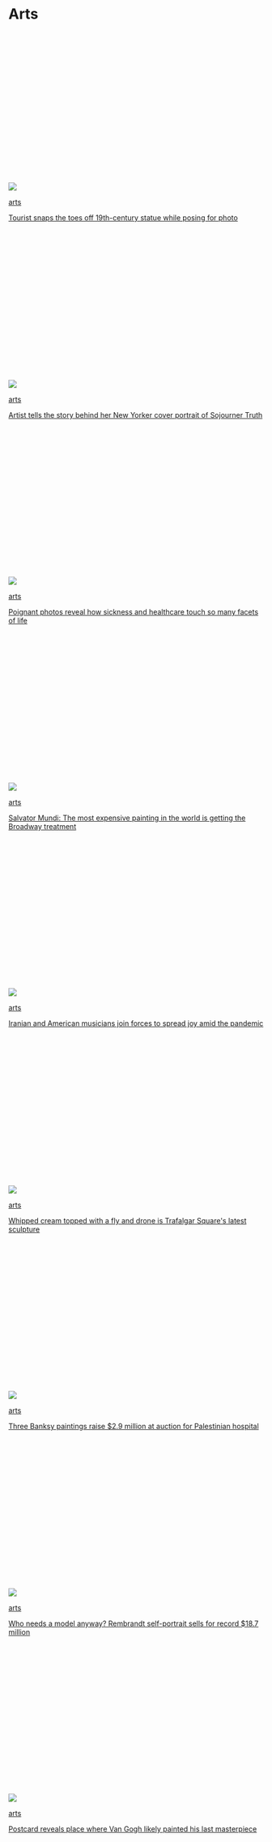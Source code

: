 <div id="mount">

<div class="Chrome__component">

<span style="font-size:0"></span>

<div>

<div class="StickyTop__ad" style="transition:max-height 0.6s cubic-bezier(0.52, 0.005, 0, 1.005);max-height:none">

<div class="Ad__component">

<div id="ad_bnr_atf_01" class="Ad__tag">

</div>

</div>

</div>

<span style="font-size:0"></span><span style="font-size:0"></span>

<div class="Header__container">

<div class="Header__component header" style="transition:transform 0.6s cubic-bezier(0.52, 0.005, 0, 1.005);transform:translateY(0)">

<div class="Header__wrapper">

<div class="Logo__component">

[](/)[](/style)

</div>

<div class="Header__burger">

<div class="Header__burgerIcon">

</div>

</div>

</div>

</div>

</div>

</div>

<div style="transition:padding-top 0.6s cubic-bezier(0.52, 0.005, 0, 1.005);padding-top:50px">

</div>

<div class="Chrome__content">

<div>

</div>

<div>

</div>

<div class="sc-fhYwyz fmNZgG">

<div class="Topic__component">

<div class="Topic__pageTop">

# Arts

</div>

<div class="Zone__component">

<div class="Zone__wrapper">

<div class="LayoutHeroAndSmall__component">

<div class="LayoutHeroAndSmall__lead">

<div class="CardHero__component">

<div class="CardHero__thumb">

[](/style/article/canova-statue-damage-tourist-scli-intl/index.html)

<div class="Image__component Image__hasAspectRatio" style="padding-top:56.25%">

![](https://dynaimage.cdn.cnn.com/cnn/e_blur:500,q_auto:low,w_50,c_fill,g_auto,h_28,ar_16:9/http%3A%2F%2Fcdn.cnn.com%2Fcnnnext%2Fdam%2Fassets%2F200804081153-02-canova-statue-damage-tourist-scli-intl.jpg)

</div>

</div>

<div class="CardHero__details">

[arts](/style/arts)

<div>

[Tourist snaps the toes off 19th-century statue while posing for
photo](/style/article/canova-statue-damage-tourist-scli-intl/index.html)

</div>

</div>

</div>

</div>

<div class="LayoutGrid__component LayoutGrid__isSmall">

<div class="LayoutGrid__card">

<div class="CardBasic__component">

<div class="CardBasic__thumb">

[](/style/article/grace-lynne-haynes-new-yorker-cover-sojourner-truth/index.html)

<div class="Image__component Image__hasAspectRatio" style="padding-top:56.25%">

![](https://dynaimage.cdn.cnn.com/cnn/e_blur:500,q_auto:low,w_50,c_fill,g_auto,h_28,ar_16:9/http%3A%2F%2Fcdn.cnn.com%2Fcnnnext%2Fdam%2Fassets%2F200803170302-10-grace-lynne-haynes-new-yorker-cover-card.jpg)

</div>

</div>

<div class="CardBasic__details">

<div>

[arts](/style/arts)

<div>

[Artist tells the story behind her New Yorker cover portrait of
Sojourner
Truth](/style/article/grace-lynne-haynes-new-yorker-cover-sojourner-truth/index.html)

</div>

</div>

</div>

</div>

</div>

<div class="LayoutGrid__card">

<div class="CardBasic__component">

<div class="CardBasic__thumb">

[](/style/article/wellcome-photography-prize-shortlist-wellness/index.html)

<div class="Image__component Image__hasAspectRatio" style="padding-top:56.25%">

![](https://dynaimage.cdn.cnn.com/cnn/e_blur:500,q_auto:low,w_50,c_fill,g_auto,h_28,ar_16:9/http%3A%2F%2Fcdn.cnn.com%2Fcnnnext%2Fdam%2Fassets%2F200728165816-07-wellcome-photography-prize-shortlist-giacomo-infantino.jpg)

</div>

</div>

<div class="CardBasic__details">

<div>

[arts](/style/arts)

<div>

[Poignant photos reveal how sickness and healthcare touch so many facets
of
life](/style/article/wellcome-photography-prize-shortlist-wellness/index.html)

</div>

</div>

</div>

</div>

</div>

<div class="LayoutGrid__card">

<div class="CardBasic__component">

<div class="CardBasic__thumb">

[](/style/article/salvator-mundi-leonardo-da-vinci-musical/index.html)

<div class="Image__component Image__hasAspectRatio" style="padding-top:56.25%">

![](https://dynaimage.cdn.cnn.com/cnn/e_blur:500,q_auto:low,w_50,c_fill,g_auto,h_28,ar_16:9/http%3A%2F%2Fcdn.cnn.com%2Fcnnnext%2Fdam%2Fassets%2F111103105202-salvator-mundi-leonardo.jpg)

</div>

</div>

<div class="CardBasic__details">

<div>

[arts](/style/arts)

<div>

[Salvator Mundi: The most expensive painting in the world is getting the
Broadway
treatment](/style/article/salvator-mundi-leonardo-da-vinci-musical/index.html)

</div>

</div>

</div>

</div>

</div>

<div class="LayoutGrid__card">

<div class="CardBasic__component">

<div class="CardBasic__thumb">

[](/style/article/iran-us-musicians-collaborate-trnd/index.html)

<div class="Image__component Image__hasAspectRatio" style="padding-top:56.25%">

![](https://dynaimage.cdn.cnn.com/cnn/e_blur:500,q_auto:low,w_50,c_fill,g_auto,h_28,ar_16:9/http%3A%2F%2Fcdn.cnn.com%2Fcnnnext%2Fdam%2Fassets%2F200731192316-iranian-and-american-musicians-in-series.jpg)

</div>

</div>

<div class="CardBasic__details">

<div>

[arts](/style/arts)

<div>

[Iranian and American musicians join forces to spread joy amid the
pandemic](/style/article/iran-us-musicians-collaborate-trnd/index.html)

</div>

</div>

</div>

</div>

</div>

</div>

</div>

</div>

</div>

<div class="Zone__component">

<div class="Zone__wrapper">

<div class="LayoutLargeAndSmall__component">

<div class="LayoutLargeAndSmall__lead">

<div class="LayoutGrid__component LayoutGrid__isLead">

<div class="LayoutGrid__card">

<div class="Ad__component">

<div id="ad_nat_btf_02" class="Ad__tag">

</div>

</div>

</div>

<div class="LayoutGrid__card">

<div class="CardBasic__component CardBasic__isLead">

<div class="CardBasic__thumb">

[](/style/article/fourth-plinth-trafalgar-square-sculpture-scli-intl-gbr/index.html)

<div class="Image__component Image__hasAspectRatio" style="padding-top:56.25%">

![](https://dynaimage.cdn.cnn.com/cnn/e_blur:500,q_auto:low,w_50,c_fill,g_auto,h_28,ar_16:9/http%3A%2F%2Fcdn.cnn.com%2Fcnnnext%2Fdam%2Fassets%2F200730060334-restricted-01-fourth-plinth-trafalgar-square-sculpture-scli-intl-gbr.jpg)

</div>

</div>

<div class="CardBasic__details">

<div>

[arts](/style/arts)

<div>

[Whipped cream topped with a fly and drone is Trafalgar Square's latest
sculpture](/style/article/fourth-plinth-trafalgar-square-sculpture-scli-intl-gbr/index.html)

</div>

</div>

</div>

</div>

</div>

</div>

</div>

<div class="LayoutGrid__component LayoutGrid__isSmall">

<div class="LayoutGrid__card">

<div class="CardBasic__component">

<div class="CardBasic__thumb">

[](/style/article/banksy-bethlehem-hospital-trnd/index.html)

<div class="Image__component Image__hasAspectRatio" style="padding-top:56.25%">

![](https://dynaimage.cdn.cnn.com/cnn/e_blur:500,q_auto:low,w_50,c_fill,g_auto,h_28,ar_16:9/http%3A%2F%2Fcdn.cnn.com%2Fcnnnext%2Fdam%2Fassets%2F200729112819-02-banksy-sothebys-sea-scales.jpg)

</div>

</div>

<div class="CardBasic__details">

<div>

[arts](/style/arts)

<div>

[Three Banksy paintings raise $2.9 million at auction for Palestinian
hospital](/style/article/banksy-bethlehem-hospital-trnd/index.html)

</div>

</div>

</div>

</div>

</div>

<div class="LayoutGrid__card">

<div class="CardBasic__component">

<div class="CardBasic__thumb">

[](/style/article/rembrandt-self-portrait-intl-scli-gbr/index.html)

<div class="Image__component Image__hasAspectRatio" style="padding-top:56.25%">

![](https://dynaimage.cdn.cnn.com/cnn/e_blur:500,q_auto:low,w_50,c_fill,g_auto,h_28,ar_16:9/http%3A%2F%2Fcdn.cnn.com%2Fcnnnext%2Fdam%2Fassets%2F200729052355-restricted-01-rembrandt-self-portrait-intl-scli.jpg)

</div>

</div>

<div class="CardBasic__details">

<div>

[arts](/style/arts)

<div>

[Who needs a model anyway? Rembrandt self-portrait sells for record
$18.7
million](/style/article/rembrandt-self-portrait-intl-scli-gbr/index.html)

</div>

</div>

</div>

</div>

</div>

<div class="LayoutGrid__card">

<div class="CardBasic__component">

<div class="CardBasic__thumb">

[](/style/article/van-gogh-painting-location-intl-scli/index.html)

<div class="Image__component Image__hasAspectRatio" style="padding-top:56.25%">

![](https://dynaimage.cdn.cnn.com/cnn/e_blur:500,q_auto:low,w_50,c_fill,g_auto,h_28,ar_16:9/http%3A%2F%2Fcdn.cnn.com%2Fcnnnext%2Fdam%2Fassets%2F200728160236-06-van-gogh-last-painting-tree-roots.jpg)

</div>

</div>

<div class="CardBasic__details">

<div>

[arts](/style/arts)

<div>

[Postcard reveals place where Van Gogh likely painted his last
masterpiece](/style/article/van-gogh-painting-location-intl-scli/index.html)

</div>

</div>

</div>

</div>

</div>

<div class="LayoutGrid__card">

<div class="CardBasic__component">

<div class="CardBasic__thumb">

[](/style/article/queen-elizabeth-virtual-portrait-escofet-intl-hnk/index.html)

<div class="Image__component Image__hasAspectRatio" style="padding-top:56.25%">

![](https://dynaimage.cdn.cnn.com/cnn/e_blur:500,q_auto:low,w_50,c_fill,g_auto,h_28,ar_16:9/http%3A%2F%2Fcdn.cnn.com%2Fcnnnext%2Fdam%2Fassets%2F200727152917-01-queen-videocall.jpg)

</div>

</div>

<div class="CardBasic__details">

<div>

[arts](/style/arts)

<div>

[Queen Elizabeth II attends virtual portrait unveiling via video
call](/style/article/queen-elizabeth-virtual-portrait-escofet-intl-hnk/index.html)

</div>

</div>

</div>

</div>

</div>

</div>

</div>

</div>

</div>

<div class="Zone__component Zone__isBleed">

<div class="Zone__wrapper">

<div class="Ad__component">

<div id="ad_bnr_btf_01" class="Ad__tag">

</div>

</div>

</div>

</div>

<div class="Zone__component">

<div class="Zone__wrapper">

<div class="LayoutLargeAndSmall__component">

<div class="LayoutLargeAndSmall__lead">

<div class="LayoutGrid__component LayoutGrid__isLead">

<div class="LayoutGrid__card">

<div class="CardBasic__component CardBasic__isLead">

<div class="CardBasic__thumb">

[](/style/article/coronavirus-documenting-history-artifacts/index.html)

<div class="Image__component Image__hasAspectRatio" style="padding-top:56.25%">

![](https://dynaimage.cdn.cnn.com/cnn/e_blur:500,q_auto:low,w_50,c_fill,g_auto,h_28,ar_16:9/http%3A%2F%2Fcdn.cnn.com%2Fcnnnext%2Fdam%2Fassets%2F200529013028-05-coronavirus-documenting-history-artifacts.jpg)

</div>

</div>

<div class="CardBasic__details">

<div>

[arts](/style/arts)

<div>

[Museums and historians are navigating how to write the history of
Covid-19 when the end isn't in
sight](/style/article/coronavirus-documenting-history-artifacts/index.html)

</div>

</div>

</div>

</div>

</div>

<div class="LayoutGrid__card">

<div class="CardBasic__component CardBasic__isLead">

<div class="CardBasic__thumb">

[](/style/article/dominique-fung-paintings-artsy/index.html)

<div class="Image__component Image__hasAspectRatio" style="padding-top:56.25%">

![](https://dynaimage.cdn.cnn.com/cnn/e_blur:500,q_auto:low,w_50,c_fill,g_auto,h_28,ar_16:9/http%3A%2F%2Fcdn.cnn.com%2Fcnnnext%2Fdam%2Fassets%2F200714133336-06-fung-paintings-dominique-fung-force-an-exit-when-frozen-in-time-2019.jpg)

</div>

</div>

<div class="CardBasic__details">

<div>

[arts](/style/arts)

<div>

[Dominique Fung upends the objectification of Asian women in surreal
paintings](/style/article/dominique-fung-paintings-artsy/index.html)

</div>

</div>

</div>

</div>

</div>

</div>

</div>

<div class="LayoutGrid__component LayoutGrid__isSmall">

<div class="LayoutGrid__card">

<div class="CardBasic__component">

<div class="CardBasic__thumb">

[](/style/article/black-lives-matter-bristol-statue-removed-scli-gbr-intl/index.html)

<div class="Image__component Image__hasAspectRatio" style="padding-top:56.25%">

![](https://dynaimage.cdn.cnn.com/cnn/e_blur:500,q_auto:low,w_50,c_fill,g_auto,h_28,ar_16:9/http%3A%2F%2Fcdn.cnn.com%2Fcnnnext%2Fdam%2Fassets%2F200715085213-jen-reid-statue-1.jpg)

</div>

</div>

<div class="CardBasic__details">

<div>

[arts](/style/arts)

<div>

[Edward Colston's statue stood for 125 years. The Black Lives Matter
statue that replaced it stood for about 25
hours](/style/article/black-lives-matter-bristol-statue-removed-scli-gbr-intl/index.html)

</div>

</div>

</div>

</div>

</div>

<div class="LayoutGrid__card">

<div class="CardBasic__component">

<div class="CardBasic__thumb">

[](/style/article/george-steinmetz-climate-change-c2e-spc/index.html)

<div class="Image__component Image__hasAspectRatio" style="padding-top:56.25%">

![](https://dynaimage.cdn.cnn.com/cnn/e_blur:500,q_auto:low,w_50,c_fill,g_auto,h_28,ar_16:9/http%3A%2F%2Fcdn.cnn.com%2Fcnnnext%2Fdam%2Fassets%2F150527092926-cnnphotos-george-steinmetz-headshot.jpg)

</div>

</div>

<div class="CardBasic__details">

<div>

[arts](/style/arts)

<div>

[This flying photographer is documenting how humans are impacting the
planet](/style/article/george-steinmetz-climate-change-c2e-spc/index.html)

</div>

</div>

</div>

</div>

</div>

<div class="LayoutGrid__card">

<div class="CardBasic__component">

<div class="CardBasic__thumb">

[](/style/article/edward-colston-marc-quinn/index.html)

<div class="Image__component Image__hasAspectRatio" style="padding-top:56.25%">

![](https://dynaimage.cdn.cnn.com/cnn/e_blur:500,q_auto:low,w_50,c_fill,g_auto,h_28,ar_16:9/http%3A%2F%2Fcdn.cnn.com%2Fcnnnext%2Fdam%2Fassets%2F200715160510-01-edward-colston-marc-quin.jpg)

</div>

</div>

<div class="CardBasic__details">

<div>

[arts](/style/arts)

<div>

[Artist replaces slave trader statue with one of a Black Lives Matter
protester](/style/article/edward-colston-marc-quinn/index.html)

</div>

</div>

</div>

</div>

</div>

<div class="LayoutGrid__card">

<div class="CardBasic__component">

<div class="CardBasic__thumb">

[](/style/article/ai-weiwei-charity-masks/index.html)

<div class="Image__component Image__hasAspectRatio" style="padding-top:56.25%">

![](https://dynaimage.cdn.cnn.com/cnn/e_blur:500,q_auto:low,w_50,c_fill,g_auto,h_28,ar_16:9/http%3A%2F%2Fcdn.cnn.com%2Fcnnnext%2Fdam%2Fassets%2F200528145627-02-ai-weiwei-mask.jpg)

</div>

</div>

<div class="CardBasic__details">

<div>

[arts](/style/arts)

<div>

[Ai Weiwei's face masks raise over $1.4M for
charity](/style/article/ai-weiwei-charity-masks/index.html)

</div>

</div>

</div>

</div>

</div>

</div>

</div>

</div>

</div>

<div class="Zone__component">

<div class="Zone__wrapper">

<div class="Topic__loadMoreContainer">

<span class="Button__component Topic__loadMore">Load more
articles</span>

</div>

</div>

</div>

</div>

</div>

<div class="Grid-sc-1kcyc0j-0 hFujui">

<div class="Cell-i0zvfi-0 laaVcq">

<div class="Text-sc-1amvtpj-0 gYetWy">

Search

</div>

<div class="Box-sc-1fet97o-0 bQmsQJ">

</div>

<div class="Box-sc-1fet97o-0 fyifOt">

</div>

</div>

</div>

<div class="Grid-sc-1kcyc0j-0 hFujui">

<div class="Cell-i0zvfi-0 dxrNOP">

<div class="Box-sc-1fet97o-0 sc-cJSrbW dBbbZo">

  - [US](/us "visit the US section")
      - [Crime +
        Justice](/specials/us/crime-and-justice "visit the Crime + Justice section")
      - [Energy +
        Environment](/specials/us/energy-and-environment "visit the Energy + Environment section")
      - [Extreme
        Weather](/specials/us/extreme-weather "visit the Extreme Weather section")
      - [Space +
        Science](/specials/space-science "visit the Space + Science section")
  - [World](/world "visit the World section")
      - [Africa](/africa "visit the Africa section")
      - [Americas](/americas "visit the Americas section")
      - [Asia](/asia "visit the Asia section")
      - [Australia](/australia "visit the Australia section")
      - [China](/china "visit the China section")
      - [Europe](/europe "visit the Europe section")
      - [India](/india "visit the India section")
      - [Middle East](/middle-east "visit the Middle East section")
      - [United Kingdom](/uk "visit the United Kingdom section")
  - [Politics](/politics "visit the Politics section")
      - [45](/specials/politics/president-donald-trump-45 "visit the 45 section")
      - [Congress](/specials/politics/congress-capitol-hill "visit the Congress section")
      - [SCOTUS](/specials/politics/supreme-court-nine "visit the SCOTUS section")
      - [Facts
        First](/specials/politics/fact-check-politics "visit the Facts First section")
      - [2020](/specials/politics/2020-election-coverage "visit the 2020 section")
      - [Candidates](/election/2020/candidates "visit the Candidates section")
  - [Business](/business "visit the Business section")
      - [Markets](https://money.cnn.com/data/markets/ "visit the Markets section")
      - [Tech](/business/tech "visit the Tech section")
      - [Media](/business/media "visit the Media section")
      - [Success](/business/success "visit the Success section")
      - [Perspectives](/business/perspectives "visit the Perspectives section")
      - [Videos](/business/videos "visit the Videos section")
  - [Opinion](/opinions "visit the Opinion section")
      - [Political
        Op-Eds](/specials/opinion/opinion-politics "visit the Political Op-Eds section")
      - [Social
        Commentary](/specials/opinion/opinion-social-issues "visit the Social Commentary section")
  - [Health](/health "visit the Health section")
      - [Food](/specials/health/food-diet "visit the Food section")
      - [Fitness](/specials/health/fitness-excercise "visit the Fitness section")
      - [Wellness](/specials/health/wellness "visit the Wellness section")
      - [Parenting](/specials/health/parenting "visit the Parenting section")
      - [Vital
        Signs](/specials/health/vital-signs "visit the Vital Signs section")
  - [Entertainment](/entertainment "visit the Entertainment section")
      - [Stars](/entertainment/celebrities "visit the Stars section")
      - [Screen](/entertainment/movies "visit the Screen section")
      - [Binge](/entertainment/tv-shows "visit the Binge section")
      - [Culture](/entertainment/culture "visit the Culture section")
      - [Media](/business/media "visit the Media section")
  - [Tech](/business/tech "visit the Tech section")
      - [Innovate](/specials/tech/innovate "visit the Innovate section")
      - [Gadget](/specials/tech/gadget "visit the Gadget section")
      - [Mission:
        Ahead](/specials/tech/mission-ahead "visit the Mission: Ahead section")
      - [Upstarts](/specials/tech/upstarts "visit the Upstarts section")
      - [Work
        Transformed](/specials/tech/work-transformed "visit the Work Transformed section")
      - [Innovative
        Cities](/specials/tech/innovative-cities "visit the Innovative Cities section")
  - [Style](/style "visit the Style section")
      - [Arts](/style/arts "visit the Arts section")
      - [Design](/style/design "visit the Design section")
      - [Fashion](/style/fashion "visit the Fashion section")
      - [Architecture](/style/architecture "visit the Architecture section")
      - [Luxury](/style/luxury "visit the Luxury section")
      - [Beauty](/style/beauty "visit the Beauty section")
      - [Video](/style/videos "visit the Video section")
  - [Travel](/travel "visit the Travel section")
      - [Destinations](/travel/destinations "visit the Destinations section")
      - [Food &
        Drink](/travel/food-and-drink "visit the Food & Drink section")
      - [News](/travel/news "visit the News section")
      - [Stay](/travel/stay "visit the Stay section")
      - [Videos](/travel/videos "visit the Videos section")
  - [Sports](http://bleacherreport.com "visit the Sports section")
      - [Pro
        Football](http://bleacherreport.com/nfl "visit the Pro Football section")
      - [College
        Football](http://bleacherreport.com/college-football "visit the College Football section")
      - [Basketball](http://bleacherreport.com/nba "visit the Basketball section")
      - [Baseball](http://bleacherreport.com/mlb "visit the Baseball section")
      - [Soccer](http://bleacherreport.com/world-football "visit the Soccer section")
      - [Olympics](/specials/sport/winter-olympics-2018 "visit the Olympics section")
  - [Videos](/videos "visit the Videos section")
      - [Live TV](//cnn.it/go2 "visit the Live TV  section")
      - [Digital
        Studios](/specials/digital-studios "visit the Digital Studios section")
      - [CNN
        Films](/specials/videos/digital-shorts "visit the CNN Films section")
      - [HLN](/specials/videos/hln "visit the HLN section")
      - [TV Schedule](/tv/schedule/cnn "visit the TV Schedule section")
      - [TV Shows
        A-Z](/specials/tv/all-shows "visit the TV Shows A-Z section")
      - [CNNVR](/vr "visit the CNNVR section")
  - [Coupons](//coupons.cnn.com "visit the Coupons section")
      - [CNN
        Underscored](/cnn-underscored/ "visit the CNN Underscored section")
      - [Explore](/specials/cnn-underscored/explore/ "visit the Explore section")
      - [Wellness](/specials/cnn-underscored/wellness/ "visit the Wellness section")
      - [Gadgets](/specials/cnn-underscored/gadgets/ "visit the Gadgets section")
      - [Lifestyle](/specials/cnn-underscored/lifestyle/ "visit the Lifestyle section")
      - [CNN
        Store](//store.cnn.com/?utm_source=cnn.com&utm_medium=referral&utm_campaign=navbar "visit the CNN Store section")
  - [More](/more "visit the More section")
      - [Photos](/specials/photos "visit the Photos section")
      - [Longform](/specials/cnn-longform "visit the Longform section")
      - [Investigations](/specials/cnn-investigates "visit the Investigations section")
      - [CNN
        Profiles](/specials/profiles "visit the CNN Profiles section")
      - [CNN
        Leadership](/specials/more/cnn-leadership "visit the CNN Leadership section")
      - [CNN
        Newsletters](/email/subscription "visit the CNN Newsletters section")
      - [Work for
        CNN](https://www.turnerjobs.com/search-jobs?orgIds=1174&ac=19299 "visit the Work for CNN section")

</div>

</div>

</div>

<div class="Box-sc-1fet97o-0 sc-TOsTZ Qfqyl">

-----

</div>

<div class="Grid-sc-1kcyc0j-0 hFujui">

<div class="Cell-i0zvfi-0 dxrNOP">

<div class="Flex-sc-1sqrs56-0 drTWbY">

<div class="Flex-sc-1sqrs56-0 sc-kjoXOD dAqPFb">

<div class="Flex-sc-1sqrs56-0 sc-bdVaJa bemtay" size="40">

</div>

</div>

<div class="Flex-sc-1sqrs56-0 sc-gisBJw kFQkml">

<div class="Flex-sc-1sqrs56-0 sc-kGXeez hwoZBw" data-test="social-follow-bar">

<span class="Text-sc-1amvtpj-0-span jKFEoX" data-font-weight="bold" data-test="follow-text" data-font-size="12" data-letter-spacing="1.5">Follow
CNN </span>

<div class="Box-sc-1fet97o-0 sc-dxgOiQ jUzaWY" data-mode="dark">

</div>

  - 
  - 
  - 

</div>

</div>

</div>

</div>

</div>

<div class="Grid-sc-1kcyc0j-0 hFujui">

<div class="Cell-i0zvfi-0 dxrNOP">

<div class="Box-sc-1fet97o-0 sc-kgAjT fXByFM">

-----

</div>

<div class="Box-sc-1fet97o-0 cApVqV">

  - [Terms of Use](/terms "visit the Terms of Use section")
  - [Privacy Policy](/privacy "visit the Privacy Policy section")
  - [Accessibility &
    CC](/accessibility "visit the Accessibility & CC section")
  - [AdChoices](# "visit the AdChoices section")
  - [About Us](/about "visit the About Us section")
  - [CNN Studio Tours](/tour "visit the CNN Studio Tours section")
  - [Modern Slavery Act
    Statement](/msa "visit the Modern Slavery Act Statement section")
  - [Advertise with
    us](https://commercial.cnn.com "visit the Advertise with us section")
  - [CNN Store](//store.cnn.com "visit the CNN Store section")
  - [Newsletters](/newsletters "visit the Newsletters section")
  - [Transcripts](/transcripts "visit the Transcripts section")
  - [License Footage](/collection "visit the License Footage section")
  - [CNN
    Newsource](http://cnnnewsource.com "visit the CNN Newsource section")
  - [Sitemap](https://www.cnn.com/sitemap.html "visit the Sitemap section")

</div>

<div class="Box-sc-1fet97o-0 sc-dVhcbM hZaYGU" data-mode="dark" data-component="copyright">

<span class="Text-sc-1amvtpj-0-span sc-fBuWsC eOrGtR" data-area="copyright-CNN">©
2020 Cable News Network.</span>[Turner Broadcasting System,
Inc.](//www.turner.com "Turner Broadcasting System, Inc.")<span class="Text-sc-1amvtpj-0-span sc-fBuWsC eOrGtR">All
Rights
Reserved.</span><span class="Text-sc-1amvtpj-0-span sc-fBuWsC sc-eqIVtm iNQXQO">CNN
Sans ™ & © 2016 Cable News Network.</span>

</div>

</div>

</div>

</div>

</div>

</div>

